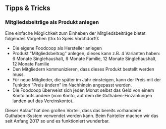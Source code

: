 ## Tipps & Tricks

### Mitgliedsbeiträge als Produkt anlegen

Eine einfache Möglichkeit zum Einheben der Mitgliedsbeiträge bietet folgendes Vorgehen (thx to Speis Vorchdorf!):

* Die eigene Foodcoop als Hersteller anlegen
* Produkt "Mitgliedsbeitrag" anlegen, dieses kann z.B. 4 Varianten haben: 6 Monate Singlehaushalt, 6 Monate Familie, 12 Monate Singlehaushalt, 12 Monate Familie
* Den Mitgliedern kommunizieren, dass dieses Produkt bestellt werden muss.
* Für neue Mitglieder, die später im Jahr einsteigen, kann der Preis mit der Funktion "Preis ändern" im Nachhinein angepasst werden.
* Die Foodcoop überweist sich jeden Monat selbst das Geld von einem Konto aufs andere (vom Konto, auf dem die Guthaben-Einzahlungen landen auf das Vereinskonto).

Dieser Ablauf hat den großen Vorteil, dass das bereits vorhandene Guthaben-System verwendet werden kann. Beim Fairteiler machen wir das seit Anfang 2017 so und es funktioniert wunderbar.
